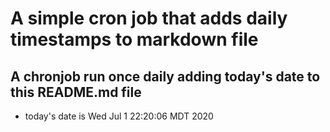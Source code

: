 A simple cron job that adds daily timestamps to markdown file
============================================================
## A chronjob run once daily adding today's date to this README.md file
* today's date is Wed Jul  1 22:20:06 MDT 2020
